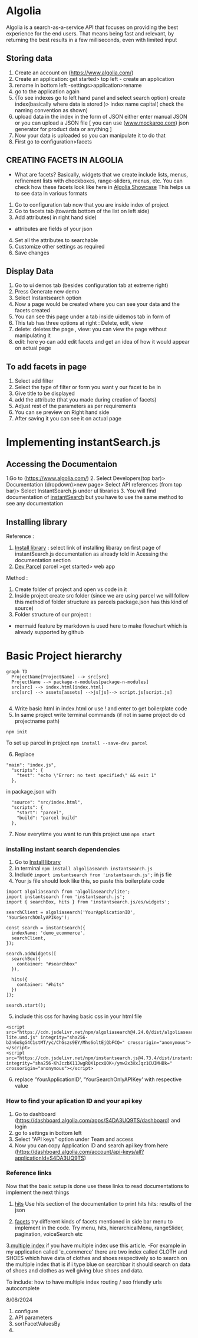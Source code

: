 # Algolia
Algolia is a search-as-a-service API that focuses on providing the best experience for the end users. That means being fast and relevant, by returning the best results in a few milliseconds, even with limited input


##  Storing data
1. Create an account on (https://www.algolia.com/)
2. Create an application: get started> top left - create an application
3. rename in bottom left -settings>application>rename
4. go to the application again
5. {To see indexes go to left hand panel and select search option} create index(basically where data is stored )> index name capital( check the naming convention as shown)
6. upload data in the index in the form of JSON either enter manual JSON or you can upload a JSON file  [ you can use (www.mockaroo.com) json generator for product data or anything ]
7. Now your data is uploaded so you can manipulate it to do that 
8. First go to configuration>facets
   


##  CREATING FACETS IN ALGOLIA
- What are facets?
Basically, widgets that we create include lists, menus, refinement lists with checkboxes, range-sliders, menus, etc.
You can check how these facets look like here in [Algolia Showcase](https://www.algolia.com/doc/guides/building-search-ui/widgets/showcase/js/)
This helps us to see data in various formats

1.  Go to configuration tab now that you are inside index of project
2.  Go to facets tab (towards bottom of the list on left side) 
3.  Add attributes( in right hand side) 
- attributes are fields of your json 
4. Set all the attributes to searchable 
5. Customize other settings as required
6. Save changes

## Display Data
1. Go to ui demos tab (besides configuration tab at extreme right)
2. Press Generate new demo
3. Select Instantsearch option
4. Now a page would be created where you can see your data and the facets created
5. You can see this page under a tab inside uidemos tab in form of
6. This tab has three options at right : Delete, edit, view
7. delete: deletes the page , view: you can view the page without manipulating it
8. edit: here yo can add edit facets and get an idea of how it would appear on actual page

## To add facets in page
1. Select add filter
2. Select the type of filter or form you want y our facet to be in 
3. Give title to be displayed
4. add the attribute (that you made during creation of facets)
5. Adjust rest of the parameters as per requirements
6. You can se preview on Right hand side
7. After saving it you can see it on actual page

# Implementing instantSearch.js

## Accessing the Documentaion
1.Go to (https://www.algolia.com/)
2. Select Developers(top bar)> Documentation (dropdown)>new page> Select API references (from top bar)> Select InstantSearch.js under uI libraries
3. You will find documentation of [instantSearch](https://www.algolia.com/doc/api-reference/widgets/js/) but you have to use the same method to see any documentation


## Installing library 
Reference : 
1.  [Install library](https://www.algolia.com/doc/guides/building-search-ui/installation/js/)  : select link of installing libaray on first page of instantSearch.js documentation as already told in Acessing the documentation section
2.  [Dev Parcel](https://parceljs.org/getting-started/webapp/)   parcel >get started> web app

Method :
1. Create folder of project and open vs code in it
2. Inside project create src folder (since we are using parcel we will follow this method of folder structure as parcels package.json has this kind of source)
3. Folder structure of our project :
   
- mermaid feature by markdown is used here to make flowchart which is already supported by github 

# Basic Project hierarchy

```mermaid
graph TD
  ProjectName[ProjectName] --> src[src]
  ProjectName --> package-n-modules[package-n-modules]
  src[src] --> index.html[index.html]
  src[src] --> assets[assets] -->js[js]--> script.js[script.js]


```
4. Write basic html in index.html or use ! and enter to get boilerplate code
5. In same project write terminal commands
(if not in same project do cd projectname path)

```npm init```

   To set up parcel in project
```npm install --save-dev parcel```  

6. Replace 
```
"main": "index.js",
  "scripts": {
    "test": "echo \"Error: no test specified\" && exit 1"
  },
```
  in package.json with 
```
  "source": "src/index.html",
  "scripts": {
    "start": "parcel",
    "build": "parcel build"
  },
```

7. Now everytime you want to run this project use ```npm start```

### installing instant search dependencies

1. Go to  [Install library](https://www.algolia.com/doc/guides/building-search-ui/installation/js/)
2. in terminal ```npm install algoliasearch instantsearch.js```
3. Include
```import instantsearch from 'instantsearch.js';```
in js fie
4. Your js file should look like this, so paste this boilerplate code
```
import algoliasearch from 'algoliasearch/lite';
import instantsearch from 'instantsearch.js';
import { searchBox, hits } from 'instantsearch.js/es/widgets';

searchClient = algoliasearch('YourApplicationID', 'YourSearchOnlyAPIKey');

const search = instantsearch({
  indexName: 'demo_ecommerce',
  searchClient,
});

search.addWidgets([
  searchBox({
    container: "#searchbox"
  }),

  hits({
    container: "#hits"
  })
]);

search.start();
```

5. include this css for having basic css in your html file
```
<script src="https://cdn.jsdelivr.net/npm/algoliasearch@4.24.0/dist/algoliasearch-lite.umd.js" integrity="sha256-b2n6oSgG4C1stMT/yc/ChGszs9EY/Mhs6oltEjQbFCQ=" crossorigin="anonymous"></script>
<script src="https://cdn.jsdelivr.net/npm/instantsearch.js@4.73.4/dist/instantsearch.production.min.js" integrity="sha256-KhJczbX11JwgRQX1pcxQOK+/ymw2x3XxJqz1CUIMHBk=" crossorigin="anonymous"></script>
```
6. replace 'YourApplicationID', 'YourSearchOnlyAPIKey' with respective value



### How to find your aplication ID and your api key
1. Go to dashboard (https://dashboard.algolia.com/apps/S4DA3UQ9TS/dashboard) and login
2. go to settings in bottom left
3. Select "API keys" option under Team and access
4. Now you can copy Application ID and search api key from here
   (https://dashboard.algolia.com/account/api-keys/all?applicationId=S4DA3UQ9TS)

### Reference links
Now that the basic setup is done use these links to read documentations to implement the next things

1. [hits](https://www.algolia.com/doc/api-reference/widgets/hits/js/) Use hits section of the documentation to print hits 
hits: results of the json 

2. [facets](https://www.algolia.com/doc/api-reference/widgets/js/) try different kinds of facets mentioned in side bar menu to implement in the code. Try menu, hits, hierarchicalMenu, rangeSlider, pagination, voiceSearch etc 


3.[multiple index](https://www.algolia.com/doc/api-reference/widgets/index-widget/js/) if you have multiple index use this article. 
-For example in my application called 'e_commerce' there are two index called CLOTH and SHOES which have data of clothes and shoes respectively so to search on the multiple index that is if i type blue on searchbar it should search on data of shoes and clothes as well giving blue shoes and data.






 
To include: how to have multiple index
routing / seo friendly urls
autocomplete

8/08/2024
1. configure
2. API parameters
3. sortFacetValuesBy
4. 





   

   

   

